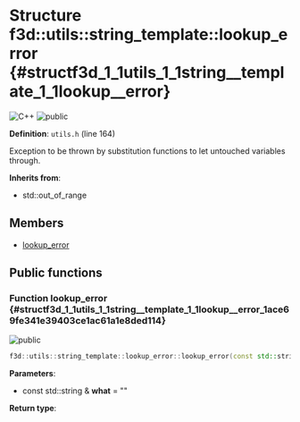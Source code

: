 # Structure f3d::utils::string\_template::lookup\_error {#structf3d_1_1utils_1_1string__template_1_1lookup__error}

![][C++]
![][public]

**Definition**: `utils.h` (line 164)



Exception to be thrown by substitution functions to let untouched variables through.

**Inherits from**:

* std::out\_of\_range

## Members

* [lookup\_error](structf3d_1_1utils_1_1string__template_1_1lookup__error.md#structf3d_1_1utils_1_1string__template_1_1lookup__error_1ace69fe341e39403ce1ac61a1e8ded114)

## Public functions

### Function lookup\_error {#structf3d_1_1utils_1_1string__template_1_1lookup__error_1ace69fe341e39403ce1ac61a1e8ded114}

![][public]


```cpp
f3d::utils::string_template::lookup_error::lookup_error(const std::string &what="")
```








**Parameters**:

* const std::string & **what** = "" 

**Return type**: 



[public]: https://img.shields.io/badge/-public-brightgreen (public)
[C++]: https://img.shields.io/badge/language-C%2B%2B-blue (C++)
[const]: https://img.shields.io/badge/-const-lightblue (const)
[protected]: https://img.shields.io/badge/-protected-yellow (protected)
[static]: https://img.shields.io/badge/-static-lightgrey (static)